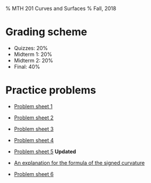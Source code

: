 % MTH 201 Curves and Surfaces 
% Fall, 2018

# Grading scheme
- Quizzes: 20%
- Midterm 1: 20%
- Midterm 2: 20%
- Final: 40%

# Practice problems
- [Problem sheet 1](exercises1.pdf)
- [Problem sheet 2](exercises2.pdf)
- [Problem sheet 3](exercises3.pdf)
- [Problem sheet 4](exercises4.pdf)
- [Problem sheet 5](exercises5.pdf) **Updated**

- [An explanation for the formula of the signed curvature](signedCurvature.pdf)

- [Problem sheet 6](exercises6.pdf)
